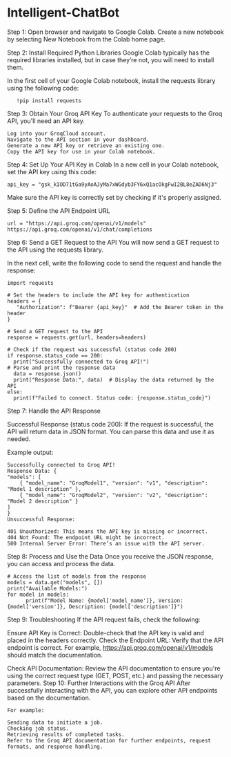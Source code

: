 # Intelligent-ChatBot

Step 1: Open browser and navigate to Google Colab.
Create a new notebook by selecting New Notebook from the Colab home page.

Step 2: Install Required Python Libraries
Google Colab typically has the required libraries installed, but in case they’re not, you will need to install them.

In the first cell of your Google Colab notebook, install the requests library using the following code:

       !pip install requests

Step 3: Obtain Your Groq API Key
To authenticate your requests to the Groq API, you'll need an API key.

    Log into your GroqCloud account.
    Navigate to the API section in your dashboard.
    Generate a new API key or retrieve an existing one.
    Copy the API key for use in your Colab notebook.


Step 4: Set Up Your API Key in Colab
In a new cell in your Colab notebook, set the API key using this code:


    api_key = "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"  

Make sure the API key is correctly set by checking if it's properly assigned.

Step 5: Define the API Endpoint URL


    url = "https://api.groq.com/openai/v1/models"
    https://api.groq.com/openai/v1/chat/completions


Step 6: Send a GET Request to the API
You will now send a GET request to the API using the requests library.

In the next cell, write the following code to send the request and handle the response:

    import requests

    # Set the headers to include the API key for authentication
    headers = {
       "Authorization": f"Bearer {api_key}"  # Add the Bearer token in the header
    }

    # Send a GET request to the API
    response = requests.get(url, headers=headers)

    # Check if the request was successful (status code 200)
    if response.status_code == 200:
      print("Successfully connected to Groq API!")
    # Parse and print the response data
      data = response.json()
      print("Response Data:", data)  # Display the data returned by the API
    else:
      print(f"Failed to connect. Status code: {response.status_code}")

Step 7: Handle the API Response

Successful Response (status code 200): If the request is successful, the API will return data in JSON format. You can parse this data and use it as needed.

Example output:

    Successfully connected to Groq API!
    Response Data: {
    "models": [
        { "model_name": "GroqModel1", "version": "v1", "description": "Model 1 description" },
        { "model_name": "GroqModel2", "version": "v2", "description": "Model 2 description" }
    ]
    }
    Unsuccessful Response:

    401 Unauthorized: This means the API key is missing or incorrect.
    404 Not Found: The endpoint URL might be incorrect.
    500 Internal Server Error: There’s an issue with the API server.

Step 8: Process and Use the Data
Once you receive the JSON response, you can access and process the data.

    # Access the list of models from the response
    models = data.get("models", [])
    print("Available Models:")
    for model in models:
          print(f"Model Name: {model['model_name']}, Version: {model['version']}, Description: {model['description']}")

Step 9: Troubleshooting
If the API request fails, check the following:

Ensure API Key is Correct: Double-check that the API key is valid and placed in the headers correctly.
Check the Endpoint URL: Verify that the API endpoint is correct. For example, https://api.groq.com/openai/v1/models should match the documentation.

Check API Documentation: Review the API documentation to ensure you're using the correct request type (GET, POST, etc.) and passing the necessary parameters.
Step 10: Further Interactions with the Groq API
After successfully interacting with the API, you can explore other API endpoints based on the documentation.

    For example:

    Sending data to initiate a job.
    Checking job status.
    Retrieving results of completed tasks.
    Refer to the Groq API documentation for further endpoints, request formats, and response handling.
